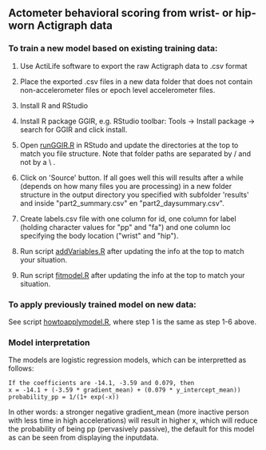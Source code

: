 ## Actometer behavioral scoring from wrist- or hip-worn Actigraph data

### To train a new model based on existing training data:

1. Use ActiLife software to export the raw Actigraph data to .csv format
2. Place the exported .csv files in a new data folder that does not contain non-accelerometer files or epoch level accelerometer files.
3. Install R and RStudio
4. Install R package GGIR, e.g. RStudio toolbar: Tools -> Install package -> search for GGIR and click install.
5. Open [runGGIR.R](/runGGIR.R) in RStudo and update the directories at the top to match you file structure.
Note that folder paths are separated by / and not by a \ .
6. Click on 'Source' button. If all goes well this will results after a while (depends on how many files you are processing) in a new folder structure in the output directory you specified with subfolder 'results' and inside "part2_summary.csv" en "part2_daysummary.csv".

7. Create labels.csv file with one column for id, one column for label (holding character values for "pp" and "fa") and one column loc specifying the body location ("wrist" and "hip").
8. Run script [addVariables.R](/addVariables.R) after updating the info at the top to match your situation.
9. Run script [fitmodel.R](/fitmodel.R) after updating the info at the top to match your situation.

### To apply previously trained model on new data:

See script [howtoapplymodel.R](howtoapplymodel.R), where step 1 is the same as step 1-6 above.

### Model interpretation

The models are logistic regression models, which can be interpretted as follows:

```
If the coefficients are -14.1, -3.59 and 0.079, then
x = -14.1 + (-3.59 * gradient_mean) + (0.079 * y_intercept_mean))
probability_pp = 1/(1+ exp(-x))
```

In other words: a stronger negative gradient_mean (more inactive person with less time in high accelerations) will result in higher x, which will reduce the probability of being pp (pervasively passive), the default for this model as can be seen from displaying the inputdata.